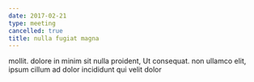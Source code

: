 ```yaml
---
date: 2017-02-21
type: meeting
cancelled: true
title: nulla fugiat magna
---
```

mollit. dolore in minim sit nulla proident, Ut consequat. non ullamco elit, ipsum cillum ad dolor incididunt qui velit dolor